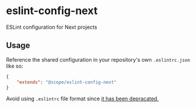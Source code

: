 # eslint-config-next
ESLint configuration for Next projects

## Usage

Reference the shared configuration in your repository's own `.eslintrc.json` like so:

```json
{
    "extends": "@scope/eslint-config-next"
}
```

Avoid using `.eslintrc` file format since [it has been depracated.](https://eslint.org/docs/user-guide/configuring#configuration-file-formats-1)